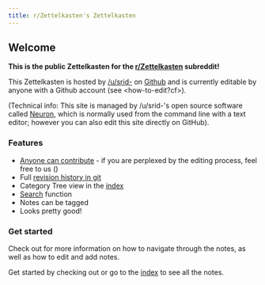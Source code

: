 ```yaml
---
title: r/Zettelkasten's Zettelkasten
---
```


## Welcome
**This is the public Zettelkasten for the [r/Zettelkasten](https://reddit.com/r/Zettelkasten/) subreddit!**

This Zettelkasten is hosted by [/u/srid-](https://www.srid.ca) on [Github](https://github.com/srid/reddit.zettel.page) and is currently editable by anyone with a Github account (see <how-to-edit?cf>). 

(Technical info: This site is managed by /u/srid-'s open source software called [Neuron](https://neuron.zettel.page/), which is normally used from the command line with a text editor; however you can also edit this site directly on GitHub).

### Features
* [Anyone can contribute](https://github.com/srid/reddit.zettel.page/edit/master/index.md) - if you are perplexed by the editing process, feel free to us (<contact>)
* Full [revision history in git](https://github.com/srid/reddit.zettel.page/commits/master)
* Category Tree view in the [index](z-index.html)
* [Search](search.html) function
* Notes can be tagged
* Looks pretty good!

### Get started

Check out <how-to-use> for more information on how to navigate through the notes, as well as how to edit and add notes.

Get started by checking out <zettelkasten> or go to the [index](https://reddit.zettel.page/z-index.html) to see all the notes.
